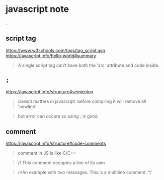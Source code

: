 # javascript note

.

## script tag

<https://www.w3schools.com/tags/tag_script.asp>
<https://javascript.info/hello-world#summary>

> A single script tag can’t have both the 'src' attribute and code inside.

## `;`

<https://javascript.info/structure#semicolon>

> doesnt matters in javascript. before compiling it will remove all 'newline'

> but error can occure so using ; is good

## comment

<https://javascript.info/structure#code-comments>

> comment in JS is like C/C++

> // This comment occupies a line of its own

>/*An example with two messages.
>This is a multiline comment.
>*/  
